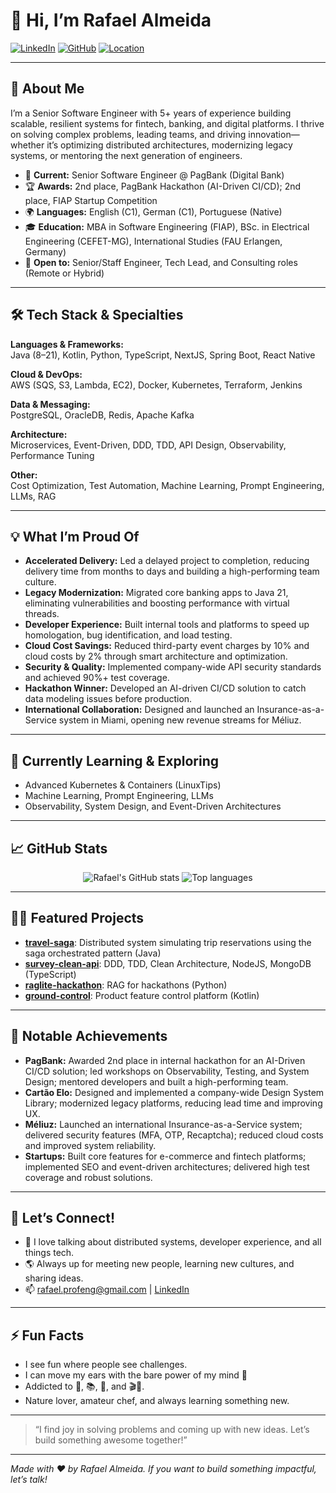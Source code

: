# 👋 Hi, I’m Rafael Almeida

[![LinkedIn](https://img.shields.io/badge/LinkedIn-blue?logo=linkedin&style=flat-square)](https://www.linkedin.com/in/rafaalms)
[![GitHub](https://img.shields.io/badge/GitHub-alsantosrafael-black?logo=github&style=flat-square)](https://github.com/alsantosrafael)
[![Location](https://img.shields.io/badge/Belo%20Horizonte-MG-green?style=flat-square)](https://www.google.com/maps/place/Belo+Horizonte)

---

## 🚀 About Me

I’m a Senior Software Engineer with 5+ years of experience building scalable, resilient systems for fintech, banking, and digital platforms. I thrive on solving complex problems, leading teams, and driving innovation—whether it’s optimizing distributed architectures, modernizing legacy systems, or mentoring the next generation of engineers.

- 🏦 **Current:** Senior Software Engineer @ PagBank (Digital Bank)
- 🏆 **Awards:** 2nd place, PagBank Hackathon (AI-Driven CI/CD); 2nd place, FIAP Startup Competition
- 🌍 **Languages:** English (C1), German (C1), Portuguese (Native)
- 🎓 **Education:** MBA in Software Engineering (FIAP), BSc. in Electrical Engineering (CEFET-MG), International Studies (FAU Erlangen, Germany)
- 🤝 **Open to:** Senior/Staff Engineer, Tech Lead, and Consulting roles (Remote or Hybrid)

---

## 🛠️ Tech Stack & Specialties

**Languages & Frameworks:**  
Java (8–21), Kotlin, Python, TypeScript, NextJS, Spring Boot, React Native

**Cloud & DevOps:**  
AWS (SQS, S3, Lambda, EC2), Docker, Kubernetes, Terraform, Jenkins

**Data & Messaging:**  
PostgreSQL, OracleDB, Redis, Apache Kafka

**Architecture:**  
Microservices, Event-Driven, DDD, TDD, API Design, Observability, Performance Tuning

**Other:**  
Cost Optimization, Test Automation, Machine Learning, Prompt Engineering, LLMs, RAG

---

## 💡 What I’m Proud Of

- **Accelerated Delivery:** Led a delayed project to completion, reducing delivery time from months to days and building a high-performing team culture.
- **Legacy Modernization:** Migrated core banking apps to Java 21, eliminating vulnerabilities and boosting performance with virtual threads.
- **Developer Experience:** Built internal tools and platforms to speed up homologation, bug identification, and load testing.
- **Cloud Cost Savings:** Reduced third-party event charges by 10% and cloud costs by 2% through smart architecture and optimization.
- **Security & Quality:** Implemented company-wide API security standards and achieved 90%+ test coverage.
- **Hackathon Winner:** Developed an AI-driven CI/CD solution to catch data modeling issues before production.
- **International Collaboration:** Designed and launched an Insurance-as-a-Service system in Miami, opening new revenue streams for Méliuz.

---

## 🌱 Currently Learning & Exploring

- Advanced Kubernetes & Containers (LinuxTips)
- Machine Learning, Prompt Engineering, LLMs
- Observability, System Design, and Event-Driven Architectures

---

## 📈 GitHub Stats

<p align="center">
  <img src="https://github-readme-stats.vercel.app/api?username=alsantosrafael&show_icons=true&theme=radical" alt="Rafael's GitHub stats" />
  <img src="https://github-readme-stats.vercel.app/api/top-langs/?username=alsantosrafael&layout=compact&theme=radical" alt="Top languages" />
</p>

---

## 🧑‍💻 Featured Projects

- [**travel-saga**](https://github.com/alsantosrafael/travel-saga): Distributed system simulating trip reservations using the saga orchestrated pattern (Java)
- [**survey-clean-api**](https://github.com/alsantosrafael/survey-clean-api): DDD, TDD, Clean Architecture, NodeJS, MongoDB (TypeScript)
- [**raglite-hackathon**](https://github.com/alsantosrafael/raglite-hackathon): RAG for hackathons (Python)
- [**ground-control**](https://github.com/alsantosrafael/ground-control): Product feature control platform (Kotlin)

---

## 🏅 Notable Achievements

- **PagBank:** Awarded 2nd place in internal hackathon for an AI-Driven CI/CD solution; led workshops on Observability, Testing, and System Design; mentored developers and built a high-performing team.
- **Cartão Elo:** Designed and implemented a company-wide Design System Library; modernized legacy platforms, reducing lead time and improving UX.
- **Méliuz:** Launched an international Insurance-as-a-Service system; delivered security features (MFA, OTP, Recaptcha); reduced cloud costs and improved system reliability.
- **Startups:** Built core features for e-commerce and fintech platforms; implemented SEO and event-driven architectures; delivered high test coverage and robust solutions.

---

## 🤝 Let’s Connect!

- 💬 I love talking about distributed systems, developer experience, and all things tech.
- 🌎 Always up for meeting new people, learning new cultures, and sharing ideas.
- 📫 [rafael.profeng@gmail.com](mailto:rafael.profeng@gmail.com) | [LinkedIn](https://www.linkedin.com/in/rafaalms)

---

## ⚡ Fun Facts

- I see fun where people see challenges.
- I can move my ears with the bare power of my mind 🤯
- Addicted to 🚴, 📚, 🎼, and 🎬🍿.
- Nature lover, amateur chef, and always learning something new.

---

> “I find joy in solving problems and coming up with new ideas. Let’s build something awesome together!”

---

*Made with ❤️ by Rafael Almeida. If you want to build something impactful, let’s talk!*
